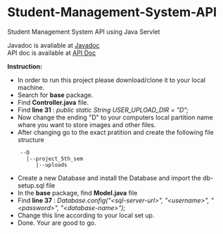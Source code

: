 # Student-Management-System-API
Student Management System API using Java Servlet

Javadoc is avaliable at [Javadoc](https://projects.computopedia.com/student_management_system/)<br>
API doc is available at [API Doc](https://documenter.getpostman.com/view/3694598/SVtVU7zU)

**Instruction:**
- In order to run this project please download/clone it to your local machine.
- Search for **base** package.
- Find **Controller.java** file.
- Find **line 31** : *public static String USER_UPLOAD_DIR = "D";*
- Now change the ending "D" to your computers local partition name whare you want to store images and other files.
- After changing go to the exact pratition and create the following file structure
```
    --D
      |--project_5th_sem
         |--uploads
```
- Create a new Database and install the Database and import the db-setup.sql file
- In the **base** package, find **Model.java** file
- Find **line 37** : *Database.config("\<sql-server-url\>", "\<username\>", "\<password\>", "\<database-name\>");*
- Change this line according to your local set up.
- Done. Your are good to go.
  



